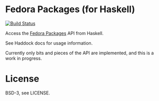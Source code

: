 # Fedora Packages (for Haskell)

[![Build Status](https://travis-ci.org/CodeBlock/fedora-packages-hs.png)](https://travis-ci.org/CodeBlock/fedora-packages-hs)

Access the [Fedora Packages](https://apps.fedoraproject.org/packages/) API from
Haskell.

See Haddock docs for usage information.

Currently only bits and pieces of the API are implemented, and this is a work
in progress.

# License

BSD-3, see LICENSE.
